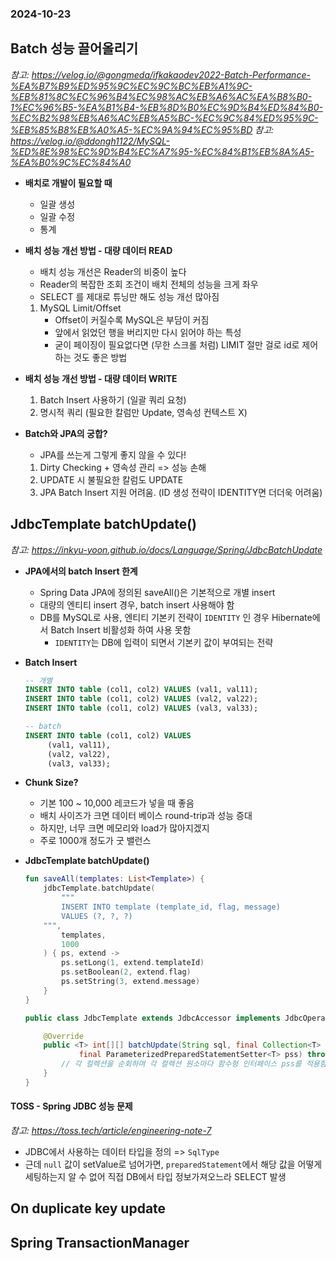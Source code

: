 ### 2024-10-23

## Batch 성능 끌어올리기
*참고: https://velog.io/@gongmeda/ifkakaodev2022-Batch-Performance-%EA%B7%B9%ED%95%9C%EC%9C%BC%EB%A1%9C-%EB%81%8C%EC%96%B4%EC%98%AC%EB%A6%AC%EA%B8%B0-1%EC%96%B5-%EA%B1%B4-%EB%8D%B0%EC%9D%B4%ED%84%B0-%EC%B2%98%EB%A6%AC%EB%A5%BC-%EC%9C%84%ED%95%9C-%EB%85%B8%EB%A0%A5-%EC%9A%94%EC%95%BD*
*참고: https://velog.io/@ddongh1122/MySQL-%ED%8E%98%EC%9D%B4%EC%A7%95-%EC%84%B1%EB%8A%A5-%EA%B0%9C%EC%84%A0*
- **배치로 개발이 필요할 때**
  - 일괄 생성
  - 일괄 수정
  - 통계

- **배치 성능 개선 방법 - 대량 데이터 READ**
  - 배치 성능 개선은 Reader의 비중이 높다
  - Reader의 복잡한 조회 조건이 배치 전체의 성능을 크게 좌우
  - SELECT 를 제대로 튜닝만 해도 성능 개선 많아짐
  1. MySQL Limit/Offset
     - Offset이 커질수록 MySQL은 부담이 커짐
     - 앞에서 읽었던 행을 버리지만 다시 읽어야 하는 특성
     - 굳이 페이징이 필요없다면 (무한 스크롤 처럼) LIMIT 절만 걸로 id로 제어 하는 것도 좋은 방법

- **배치 성능 개선 방법 - 대량 데이터 WRITE**
  1. Batch Insert 사용하기 (일괄 쿼리 요청)
  2. 명시적 쿼리 (필요한 칼럼만 Update, 영속성 컨텍스트 X)

- **Batch와 JPA의 궁합?**
  - JPA를 쓰는게 그렇게 좋지 않을 수 있다!
  1. Dirty Checking + 영속성 관리 => 성능 손해
  2. UPDATE 시 불필요한 칼럼도 UPDATE
  3. JPA Batch Insert 지원 어려움. (ID 생성 전략이 IDENTITY면 더더욱 어려움)

## JdbcTemplate batchUpdate()
*참고: https://inkyu-yoon.github.io/docs/Language/Spring/JdbcBatchUpdate*
- **JPA에서의 batch Insert 한계**
  - Spring Data JPA에 정의된 saveAll()은 기본적으로 개별 insert
  - 대량의 엔티티 insert 경우, batch insert 사용해야 함
  - DB를 MySQL로 사용, 엔티티 기본키 전략이 `IDENTITY` 인 경우 Hibernate에서 Batch Insert 비활성화 하여 사용 못함
    - `IDENTITY`는 DB에 입력이 되면서 기본키 값이 부여되는 전략

- **Batch Insert**
  ```sql
  -- 개별
  INSERT INTO table (col1, col2) VALUES (val1, val11);
  INSERT INTO table (col1, col2) VALUES (val2, val22);
  INSERT INTO table (col1, col2) VALUES (val3, val33);
  
  -- batch
  INSERT INTO table (col1, col2) VALUES
       (val1, val11),
       (val2, val22),
       (val3, val33);
  ```

- **Chunk Size?**
  - 기본 100 ~ 10,000 레코드가 넣을 때 좋음
  - 배치 사이즈가 크면 데이터 베이스 round-trip과 성능 증대
  - 하지만, 너무 크면 메모리와 load가 많아지겠지
  - 주로 1000개 정도가 굿 밸런스

- **JdbcTemplate batchUpdate()**
  ```kotlin
  fun saveAll(templates: List<Template>) {
      jdbcTemplate.batchUpdate(
          """
          INSERT INTO template (template_id, flag, message)
          VALUES (?, ?, ?)
      """,
          templates,
          1000
      ) { ps, extend ->
          ps.setLong(1, extend.templateId)
          ps.setBoolean(2, extend.flag)
          ps.setString(3, extend.message)
      }
  }
  ```
  ```java
  public class JdbcTemplate extends JdbcAccessor implements JdbcOperations {
  
      @Override
      public <T> int[][] batchUpdate(String sql, final Collection<T> batchArgs, final int batchSize,
              final ParameterizedPreparedStatementSetter<T> pss) throws DataAccessException {
          // 각 컬렉션을 순회하며 각 컬렉션 원소마다 함수형 인터페이스 pss를 적용함
      }
  }
  ```
  
#### TOSS - Spring JDBC 성능 문제
*참고: https://toss.tech/article/engineering-note-7*
- JDBC에서 사용하는 데이터 타입을 정의 => `SqlType`
- 근데 `null` 값이 setValue로 넘어가면, `preparedStatement`에서 해당 값을 어떻게 세팅하는지 알 수 없어 직접 DB에서 타입 정보가져오느라 SELECT 발생

## On duplicate key update

## Spring TransactionManager
